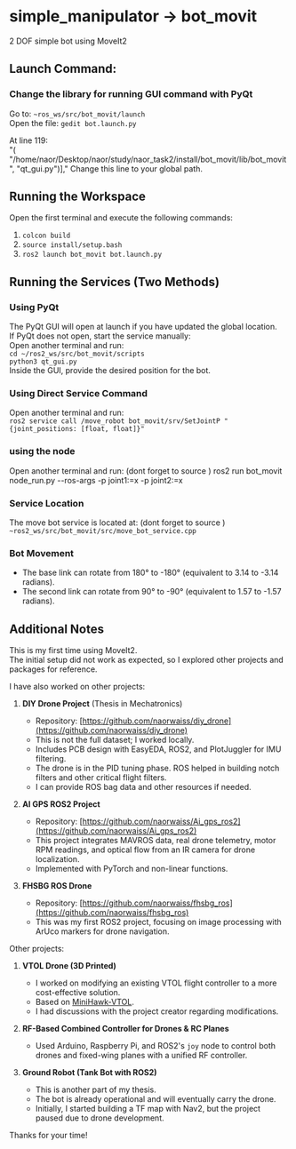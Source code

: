 # simple_manipulator -> bot_movit 

2 DOF simple bot using MoveIt2  

## Launch Command:

### Change the library for running GUI command with PyQt  
Go to: `~ros_ws/src/bot_movit/launch`  
Open the file: `gedit bot.launch.py`  

At line 119:  
"( "/home/naor/Desktop/naor/study/naor_task2/install/bot_movit/lib/bot_movit", "qt_gui.py")],"
Change this line to your global path.  

## Running the Workspace  
Open the first terminal and execute the following commands:  
1) `colcon build`  
2) `source install/setup.bash`  
3) `ros2 launch bot_movit bot.launch.py`  

## Running the Services (Two Methods)  

### Using PyQt  
The PyQt GUI will open at launch if you have updated the global location.  
If PyQt does not open, start the service manually:  
Open another terminal and run:  
`cd ~/ros2_ws/src/bot_movit/scripts`  
`python3 qt_gui.py`  
Inside the GUI, provide the desired position for the bot.  

### Using Direct Service Command  
Open another terminal and run:  
`ros2 service call /move_robot bot_movit/srv/SetJointP "{joint_positions: [float, float]}"`  

### using the node 
Open another terminal and run:  (dont forget to source )
ros2 run bot_movit node_run.py --ros-args -p joint1:=x -p joint2:=x


### Service Location  
The move bot service is located at:   (dont forget to source )
`~ros2_ws/src/bot_movit/src/move_bot_service.cpp`  



### Bot Movement  
- The base link can rotate from 180° to -180° (equivalent to 3.14 to -3.14 radians).  
- The second link can rotate from 90° to -90° (equivalent to 1.57 to -1.57 radians).  

## Additional Notes  
This is my first time using MoveIt2.  
The initial setup did not work as expected, so I explored other projects and packages for reference.  

I have also worked on other projects:  

1) **DIY Drone Project** (Thesis in Mechatronics)  
   - Repository: [https://github.com/naorwaiss/diy_drone](https://github.com/naorwaiss/diy_drone)  
   - This is not the full dataset; I worked locally.  
   - Includes PCB design with EasyEDA, ROS2, and PlotJuggler for IMU filtering.  
   - The drone is in the PID tuning phase. ROS helped in building notch filters and other critical flight filters.  
   - I can provide ROS bag data and other resources if needed.  

2) **AI GPS ROS2 Project**  
   - Repository: [https://github.com/naorwaiss/Ai_gps_ros2](https://github.com/naorwaiss/Ai_gps_ros2)  
   - This project integrates MAVROS data, real drone telemetry, motor RPM readings, and optical flow from an IR camera for drone localization.  
   - Implemented with PyTorch and non-linear functions.  

3) **FHSBG ROS Drone**  
   - Repository: [https://github.com/naorwaiss/fhsbg_ros](https://github.com/naorwaiss/fhsbg_ros)  
   - This was my first ROS2 project, focusing on image processing with ArUco markers for drone navigation.  

Other projects:  

1) **VTOL Drone (3D Printed)**  
   - I worked on modifying an existing VTOL flight controller to a more cost-effective solution.  
   - Based on [MiniHawk-VTOL](https://github.com/StephenCarlson/MiniHawk-VTOL).  
   - I had discussions with the project creator regarding modifications.  

2) **RF-Based Combined Controller for Drones & RC Planes**  
   - Used Arduino, Raspberry Pi, and ROS2's `joy` node to control both drones and fixed-wing planes with a unified RF controller.  

3) **Ground Robot (Tank Bot with ROS2)**  
   - This is another part of my thesis.  
   - The bot is already operational and will eventually carry the drone.  
   - Initially, I started building a TF map with Nav2, but the project paused due to drone development.  

Thanks for your time!
